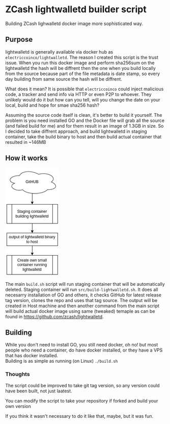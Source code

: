 # ZCash lightwalletd builder script 
Building ZCash lighwalletd docker image more sophisticated way.

## Purpose

lightwalletd is generally available via docker hub as `electriccoinco/lightwalletd`. The reason I created this script is the trust issue. When you run this docker image and perform sha256sum on the lightwalletd the hash will be diffrent then the one when you build locally from the source because part of the file metadata is date stamp, so every day building from same source the hash will be diffrent.

What does it mean? It is possible that `electriccoinco` could inject malicious code, a tracker and send info via HTTP or even P2P to whoever. They unlikely would do it but how can you tell, will you change the date on your local, build and hope for smae sha256 hash?

Assuming the source code itself is clean, it's better to build it yourself. The problem is you need installed GO and the Docker file will grab all the source (and failed build for me) and for them result in an image of 1.3GB in size. So I decided to take diffrent approach, and build lightwalletd in staging container, take the build binary to host and then build actual container that resulted in ~146MB 

## How it works 

![Visual](visual.png)

The main `build.sh` script will run staging container that will be automatically deleted.
Staging container will run `src/build-lightwalletd.sh`. It does all necesarry installation of GO and others, it checks GitHub for latest release tag version, clones the repo and uses that tag source. The output will be created in Host machine and then another command from the main script will build actual docker image using same (tweaked) temaple as can be found in https://github.com/zcash/lightwalletd. 

## Building
While you don't need to install GO, you still need docker, oh no! but most people who need a container, do have docker installed, or they have a VPS that has docker installed.  
Building is as simple as running (on Linux)
`./build.sh`

### Thoughts 
The script could be improved to take git tag version, so any version could have been built, not just laatest.

You can modify the script to take your repository if forked and build your own version

If you think it wasn't necessary to do it like that, maybe, but it was fun.
